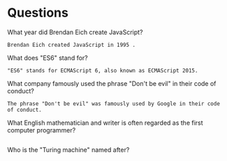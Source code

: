 # Questions

What year did Brendan Eich create JavaScript?

```
Brendan Eich created JavaScript in 1995 .
```

What does "ES6" stand for?

```
"ES6" stands for ECMAScript 6, also known as ECMAScript 2015. 
```

What company famously used the phrase "Don't be evil" in their code of conduct?

```
The phrase "Don't be evil" was famously used by Google in their code of conduct. 
```

What English mathematician and writer is often regarded as the first computer programmer?

```

```

Who is the "Turing machine" named after?

```

```
